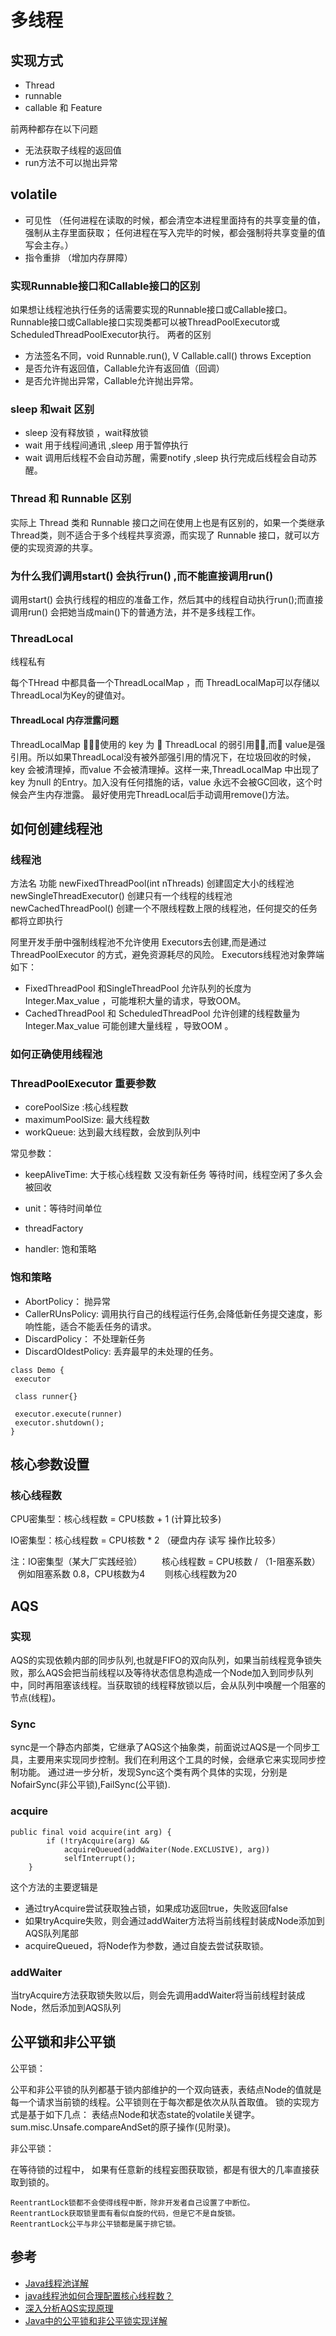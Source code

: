 # 多线程
## 实现方式
- Thread
- runnable
- callable 和 Feature

前两种都存在以下问题
- 无法获取子线程的返回值
- run方法不可以抛出异常



## volatile
- 可见性  （任何进程在读取的时候，都会清空本进程里面持有的共享变量的值，强制从主存里面获取；
任何进程在写入完毕的时候，都会强制将共享变量的值写会主存。）
- 指令重排 （增加内存屏障）

### 实现Runnable接口和Callable接口的区别
如果想让线程池执行任务的话需要实现的Runnable接口或Callable接口。 Runnable接口或Callable接口实现类都可以被ThreadPoolExecutor或ScheduledThreadPoolExecutor执行。
两者的区别
- 方法签名不同，void Runnable.run(), V Callable.call() throws Exception
- 是否允许有返回值，Callable允许有返回值（回调）
- 是否允许抛出异常，Callable允许抛出异常。

### sleep 和wait 区别
- sleep 没有释放锁 ，wait释放锁
- wait 用于线程间通讯 ,sleep 用于暂停执行
- wait 调用后线程不会自动苏醒，需要notify ,sleep 执行完成后线程会自动苏醒。
### Thread 和 Runnable 区别
实际上 Thread 类和 Runnable 接口之间在使用上也是有区别的，如果一个类继承 Thread类，则不适合于多个线程共享资源，而实现了 Runnable 接口，就可以方便的实现资源的共享。
### 为什么我们调用start() 会执行run() ,而不能直接调用run()
 调用start() 会执行线程的相应的准备工作，然后其中的线程自动执行run();而直接调用run() 会把她当成main()下的普通方法，并不是多线程工作。

### ThreadLocal 
线程私有
                                                                                                                             
每个THread 中都具备一个ThreadLocalMap ，而 ThreadLocalMap可以存储以ThreadLocal为Key的键值对。

#### ThreadLocal 内存泄露问题
ThreadLocalMap 􏰛􏱾􏱿使用的 key 为 􏰺 ThreadLocal 的弱引用􏼏􏱿,而􏲻 value是强引用。所以如果ThreadLocal没有被外部强引用的情况下，在垃圾回收的时候，key 会被清理掉，而value 不会被清理掉。这样一来,ThreadLocalMap 中出现了key 为null 的Entry。加入没有任何措施的话，value 永远不会被GC回收，这个时候会产生内存泄露。
最好使用完ThreadLocal后手动调用remove()方法。

## 如何创建线程池

### 线程池
方法名	功能
newFixedThreadPool(int nThreads)	创建固定大小的线程池
newSingleThreadExecutor()	创建只有一个线程的线程池
newCachedThreadPool()	创建一个不限线程数上限的线程池，任何提交的任务都将立即执行

阿里开发手册中强制线程池不允许使用 Executors去创建,而是通过 ThreadPoolExecutor 的方式，避免资源耗尽的风险。
Executors线程池对象弊端如下：
- FixedThreadPool 和SingleThreadPool 允许队列的长度为Integer.Max_value ，可能堆积大量的请求，导致OOM。
- CachedThreadPool 和 ScheduledThreadPool 允许创建的线程数量为 Integer.Max_value 可能创建大量线程 ，导致OOM 。

### 如何正确使用线程池

### ThreadPoolExecutor 重要参数 

- corePoolSize :核心线程数
- maximumPoolSize: 最大线程数
- workQueue: 达到最大线程数，会放到队列中

常见参数：
- keepAliveTime: 大于核心线程数 又没有新任务 等待时间，线程空闲了多久会被回收

- unit：等待时间单位
- threadFactory 
- handler: 饱和策略

### 饱和策略 
- AbortPolicy： 抛异常
- CallerRUnsPolicy: 调用执行自己的线程运行任务,会降低新任务提交速度，影响性能，适合不能丢任务的请求。
- DiscardPolicy： 不处理新任务
- DiscardOldestPolicy: 丢弃最早的未处理的任务。

```aidl
class Demo {
 executor
 
 class runner{}
 
 executor.execute(runner)
 executor.shutdown();
}
```

## 核心参数设置
### 核心线程数
CPU密集型：核心线程数 = CPU核数 + 1 (计算比较多)

IO密集型：核心线程数 = CPU核数 * 2  （硬盘内存 读写 操作比较多）

注：IO密集型（某大厂实践经验）
       核心线程数 = CPU核数 / （1-阻塞系数）     例如阻塞系数 0.8，CPU核数为4
       则核心线程数为20
## AQS
### 实现
AQS的实现依赖内部的同步队列,也就是FIFO的双向队列，如果当前线程竞争锁失败，那么AQS会把当前线程以及等待状态信息构造成一个Node加入到同步队列中，同时再阻塞该线程。当获取锁的线程释放锁以后，会从队列中唤醒一个阻塞的节点(线程)。
### Sync 
sync是一个静态内部类，它继承了AQS这个抽象类，前面说过AQS是一个同步工具，主要用来实现同步控制。我们在利用这个工具的时候，会继承它来实现同步控制功能。
通过进一步分析，发现Sync这个类有两个具体的实现，分别是NofairSync(非公平锁),FailSync(公平锁).
### acquire
```
public final void acquire(int arg) {
        if (!tryAcquire(arg) &&
            acquireQueued(addWaiter(Node.EXCLUSIVE), arg))
            selfInterrupt();
    }
```
这个方法的主要逻辑是

- 通过tryAcquire尝试获取独占锁，如果成功返回true，失败返回false
- 如果tryAcquire失败，则会通过addWaiter方法将当前线程封装成Node添加到AQS队列尾部
- acquireQueued，将Node作为参数，通过自旋去尝试获取锁。

### addWaiter
当tryAcquire方法获取锁失败以后，则会先调用addWaiter将当前线程封装成Node，然后添加到AQS队列

## 公平锁和非公平锁
公平锁：

公平和非公平锁的队列都基于锁内部维护的一个双向链表，表结点Node的值就是每一个请求当前锁的线程。公平锁则在于每次都是依次从队首取值。
锁的实现方式是基于如下几点：
表结点Node和状态state的volatile关键字。
sum.misc.Unsafe.compareAndSet的原子操作(见附录)。

非公平锁：

在等待锁的过程中， 如果有任意新的线程妄图获取锁，都是有很大的几率直接获取到锁的。

```
ReentrantLock锁都不会使得线程中断，除非开发者自己设置了中断位。
ReentrantLock获取锁里面有看似自旋的代码，但是它不是自旋锁。
ReentrantLock公平与非公平锁都是属于排它锁。
```

## 参考
- [Java线程池详解](https://www.cnblogs.com/CarpenterLee/p/9558026.html)
- [java线程池如何合理配置核心线程数？](https://blog.csdn.net/weixin_44777693/article/details/95246059)
- [深入分析AQS实现原理](https://segmentfault.com/a/1190000017372067)
- [Java中的公平锁和非公平锁实现详解](https://www.cnblogs.com/little-fly/p/10365109.html)



